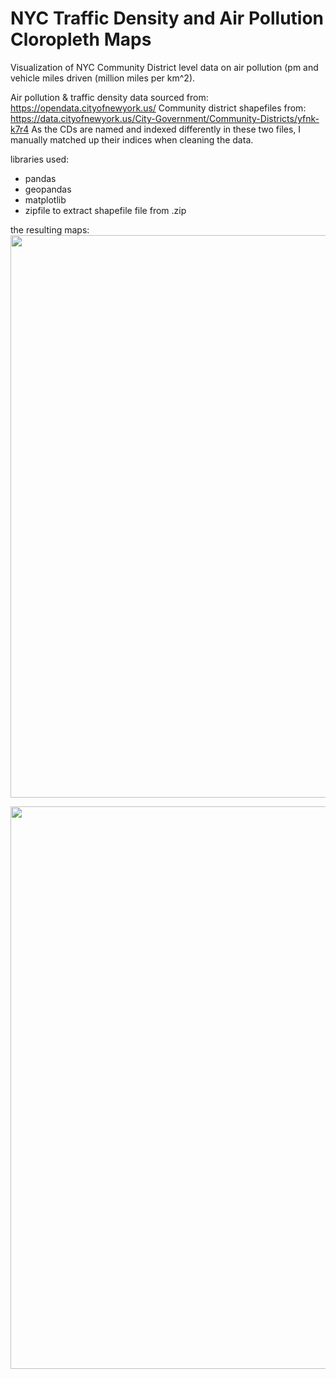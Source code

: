 # NYC Traffic Density and Air Pollution Cloropleth Maps
Visualization of NYC Community District level data on air pollution (pm and vehicle miles driven (million miles per km^2). 

Air pollution & traffic density data sourced from: https://opendata.cityofnewyork.us/
Community district shapefiles from: https://data.cityofnewyork.us/City-Government/Community-Districts/yfnk-k7r4
As the CDs are named and indexed differently in these two files, I manually matched up their indices when cleaning the data.

libraries used:
- pandas
- geopandas
- matplotlib
- zipfile to extract shapefile file from .zip

the resulting maps:
<img src="https://github.com/user-attachments/assets/68c19d5f-a865-4f3d-8c07-6f7be966131e" width="900" height="900">

<img src="https://github.com/user-attachments/assets/1ff6a092-6544-4ac9-9554-f7ebf49b647c" width="900" height="900">
